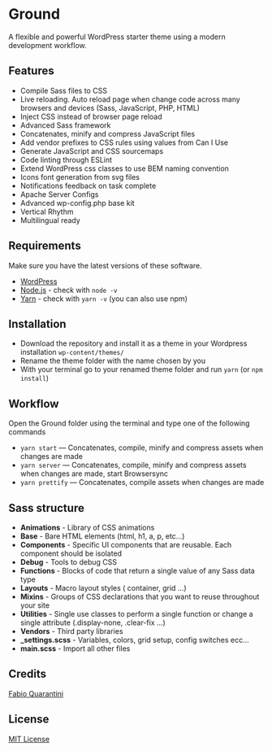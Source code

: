# Ground
A flexible and powerful WordPress starter theme using a modern development workflow.

## Features
* Compile Sass files to CSS
* Live reloading. Auto reload page when change code across many browsers and devices (Sass, JavaScript, PHP, HTML)
* Inject CSS instead of browser page reload
* Advanced Sass framework
* Concatenates, minify and compress JavaScript files
* Add vendor prefixes to CSS rules using values from Can I Use
* Generate JavaScript and CSS sourcemaps
* Code linting through ESLint
* Extend WordPress css classes to use BEM naming convention
* Icons font generation from svg files
* Notifications feedback on task complete
* Apache Server Configs
* Advanced wp-config.php base kit
* Vertical Rhythm
* Multilingual ready

## Requirements
Make sure you have the latest versions of these software.

* [WordPress](https://wordpress.org)
* [Node.js](https://nodejs.org) - check with `node -v`
* [Yarn](https://yarnpkg.com) - check with `yarn -v` (you can also use npm)

## Installation
* Download the repository and install it as a theme in your Wordpress installation `wp-content/themes/`
* Rename the theme folder with the name chosen by you
* With your terminal go to your renamed theme folder and run `yarn` (or `npm install`)

## Workflow
Open the Ground folder using the terminal and type one of the following commands

* `yarn start` — Concatenates, compile, minify and compress assets when changes are made
* `yarn server` — Concatenates, compile, minify and compress assets when changes are made, start Browsersync
* `yarn prettify` — Concatenates, compile assets when changes are made

## Sass structure
* **Animations** - Library of CSS animations
* **Base** - Bare HTML elements (html, h1, a, p, etc…)
* **Components** - Specific UI components that are reusable. Each component should be isolated
* **Debug** - Tools to debug CSS
* **Functions** - Blocks of code that return a single value of any Sass data type
* **Layouts** - Macro layout styles ( container, grid ...)
* **Mixins** - Groups of CSS declarations that you want to reuse throughout your site
* **Utilities** - Single use classes to perform a single function or change a single attribute (.display-none, .clear-fix ...)
* **Vendors** - Third party libraries
* **_settings.scss** - Variables, colors, grid setup, config switches ecc...
* **main.scss** - Import all other files

## Credits
[Fabio Quarantini](http://www.fabioquarantini.com)

## License
[MIT License](https://opensource.org/licenses/MIT)
